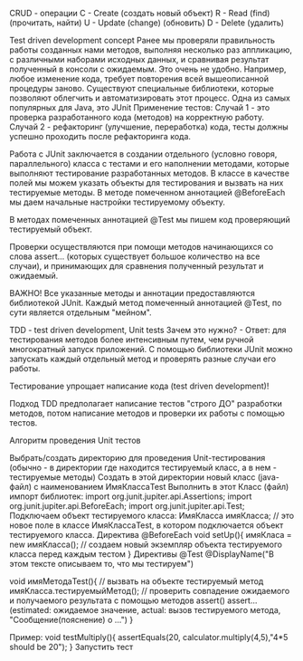 CRUD - операции
C - Create (создать новый объект) R - Read (find) (прочитать, найти) U - Update (change) (обновить) D - Delete (удалить)

Test driven development concept
Ранее мы проверяли правильность работы созданных нами методов, выполняя несколько раз аппликацию, с различными наборами исходных данных, и сравнивая результат полученный в консоли с ожидаемым. Это очень не удобно. Например, любое изменение кода, требует повторения всей вышеописанной процедуры заново. Существуют специальные библиотеки, которые позволяют облегчить и автоматизировать этот процесс. Одна из самых популярных для Java, это JUnit
Применение тестов: Случай 1 - это проверка разработанного кода (методов) на корректную работу. Случай 2 - рефакторинг (улучшение, переработка) кода, тесты должны успешно проходить после рефакторинга кода.

Работа с JUnit заключается в создании отдельного (условно говоря, параллельного) класса с тестами и его наполнении методами, которые выполняют тестирование разработанных методов. В классе в качестве полей мы можем указать объекты для тестирования и вызвать на них тестируемые методы.
В методе помеченном аннотацией @BeforeEach мы даем начальные настройки тестируемому объекту.

В методах помеченных аннотацией @Test мы пишем код проверяющий тестируемый объект.

Проверки осуществляются при помощи методов начинающихся со слова assert... (которых существует большое количество на все случаи), и принимающих для сравнения полученный результат и ожидаемый.

ВАЖНО! Все указанные методы и аннотации предоставляются библиотекой JUnit. Каждый метод помеченный аннотацией @Test, по сути является отдельным "мейном".

TDD - test driven development, Unit tests
Зачем это нужно? - Ответ: для тестирования методов более интенсивным путем, чем ручной многократный запуск приложений. С помощью библиотеки JUnit можно запускать каждый отдельный метод и проверять разные случаи его работы.

Тестирование упрощает написание кода (test driven development)!

Подход TDD предполагает написание тестов "строго ДО" разработки методов, потом написание методов и проверки их работы с помощью тестов.

Алгоритм проведения Unit тестов

Выбрать/создать директорию для проведения Unit-тестирования (обычно - в директории где находится тестируемый класс, а в нем - тестируемые методы)
Создать в этой директории новый класс (java-файл) с наименованием ИмяКлассаTest
Выполнить в этот Класс (файл) импорт библиотек: import org.junit.jupiter.api.Assertions; import org.junit.jupiter.api.BeforeEach; import org.junit.jupiter.api.Test;
Подключаем объект тестируемого класса: ИмяКласса имяКласса; // это новое поле в классе ИмяКлассаTest, в котором подключается объект тестируемого класса.
Директива @BeforeEach void setUp(){ имяКласа = new имяKласса(); // создаем новый экземпляр объекта тестируемого класса перед каждым тестом }
Директивы @Test @DisplayName("В этом тексте описываем то, что мы тестируем")

void имяМетодаTest(){ // вызвать на объекте тестируемый метод имяKласса.тестируемыйМетод(); // проверить совпадение ожидаемого и получаемого результата с помощью методов assert() assert... (estimated: ожидаемое значение, actual: вызов тестируемого метода, "Сообщение(пояснение) о ...") }

Пример:
void testMultiply(){ assertEquals(20, calculator.multiply(4,5),"4*5 should be 20"); }
Запустить тест